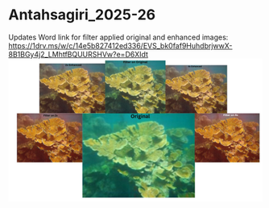 # Antahsagiri_2025-26
Updates 
Word link for filter applied original and enhanced images: https://1drv.ms/w/c/14e5b827412ed336/EVS_bk0faf9HuhdbrjwwX-8B1BGy4j2_LMhtfBQUURSHVw?e=D6XIdt
<img src="img1.jpg" >

